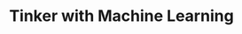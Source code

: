 ---
layout: page
title: Tinker with Machine Learning 
description: A curated place for all my AI learnings. Clearly explained
img: assets/img/tinkerwithml.png
redirect: https://emharsha1812.github.io/tinkerwithml/
importance: 3
category: work
---